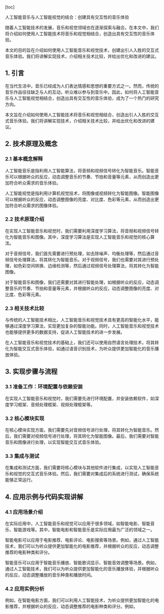 
[toc]                    
                
                
人工智能音乐与人工智能视觉的结合：创建具有交互性的音乐体验

随着人工智能技术的发展，音乐和视觉领域也在逐渐探索与融合。在本文中，我们将介绍如何使用人工智能技术将音乐和视觉相结合，创造出具有交互性的音乐体验。

本文的目的旨在介绍如何使用人工智能音乐和视觉技术，创建出引人入胜的交互式音乐体验。我们将讲解实现技术，介绍相关技术比较，并给出优化和改进的建议。

## 1. 引言

在当代生活中，音乐已经成为人们表达情感和思想的重要方式之一。然而，传统的音乐作品往往缺乏与人的互动，听众难以参与到音乐中。因此，如何将人工智能音乐与人工智能视觉相结合，创造出具有交互性的音乐体验，成为了一个热门的研究方向。

本文旨在介绍如何使用人工智能技术将音乐和视觉相结合，创造出引人入胜的交互式音乐体验。我们将讲解实现技术，介绍相关技术比较，并给出优化和改进的建议。

## 2. 技术原理及概念

### 2.1 基本概念解释

人工智能音乐是指利用人工智能算法，将音频和视频信号转化为智能音乐。智能音乐可以根据听众的反应，动态调整音乐的节奏、节拍和音量等元素，从而创造出更加符合听众需求的音乐体验。

人工智能视觉是指利用计算机视觉技术，将图像或视频转化为智能图像。智能图像可以根据听众的反应，动态调整图像的亮度、对比度、色彩等元素，从而创造出更加符合听众需求的图像体验。

### 2.2 技术原理介绍

在实现人工智能音乐和视觉时，我们需要利用深度学习算法，将音频和视频信号转化为智能音乐和图像。其中，深度学习算法是实现人工智能音乐和视觉的核心算法。

对于音频信号，我们首先需要进行预处理，如去除噪声、均衡处理等，然后通过音频信号处理算法，将其转化为智能音乐。对于视频信号，我们也需要对其进行预处理，如色彩空间转换、边缘检测等，然后通过视频信号处理算法，将其转化为智能图像。

对于智能音乐和图像，我们还需要对其进行智能处理，如根据听众的反应，动态调整音乐的节奏、节拍和音量等元素，并根据听众的反应，动态调整图像的亮度、对比度、色彩等元素。

### 2.3 相关技术比较

与传统的人工智能技术相比，人工智能音乐和视觉技术具有更高的智能化水平，能够通过深度学习算法，实现更加复杂的智能功能。同时，人工智能音乐和视觉技术也能够提供更多的数据支持，促进人工智能技术的进一步发展。

在人工智能音乐和视觉技术的基础上，我们还可以使用自然语言处理技术，将其转化为智能交互式音乐体验，如通过语音识别技术，为听众提供更加智能化的音乐播放体验。

## 3. 实现步骤与流程

### 3.1 准备工作：环境配置与依赖安装

在实现人工智能音乐和视觉时，我们需要先进行环境配置，并安装依赖软件，如深度学习框架、音频处理框架、视频处理框架等。

### 3.2 核心模块实现

在核心模块实现方面，我们需要先对音频信号进行处理，将其转化为智能音乐。然后，我们需要对视频信号进行处理，将其转化为智能图像。最后，我们需要对智能音乐和图像进行处理，以实现智能交互式音乐体验。

### 3.3 集成与测试

在集成和测试方面，我们需要将核心模块与其他软件进行集成，以实现人工智能音乐和视觉的交互式音乐体验。然后，我们需要对集成后的系统进行测试，确保系统能够正常运行。

## 4. 应用示例与代码实现讲解

### 4.1 应用场景介绍

在实际应用中，人工智能音乐和视觉可以应用于很多领域，如智能电影、智能音乐、智能游戏等。其中，智能电影和智能音乐是实际应用最为广泛的领域之一。

智能电影可以应用于电影推荐、电影评论、电影搜索等场景。例如，通过人工智能技术，我们可以为听众提供更加智能化的电影推荐，并根据听众的反应，动态调整推荐的电影种类和评分。

智能音乐可以应用于智能音乐播放、智能歌词显示、智能音效调整等场景。例如，通过人工智能技术，我们可以为听众提供更加智能化的音乐播放体验，并根据听众的反应，动态调整播放的音乐种类和播放时间。

### 4.2 应用实例分析

例如，在智能电影方面，我们可以利用人工智能技术，为听众提供更加智能化的电影推荐，并根据听众的反应，动态调整推荐的电影种类和评分。例如，

